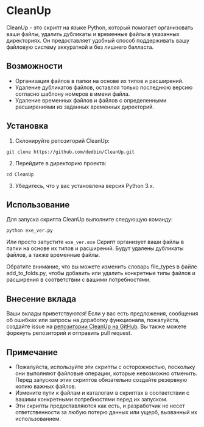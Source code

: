 # CleanUp

CleanUp - это скрипт на языке Python, который помогает организовать ваши файлы, удалить дубликаты и временные файлы в указанных директориях. Он предоставляет удобный способ поддерживать вашу файловую систему аккуратной и без лишнего балласта.

## Возможности

- Организация файлов в папки на основе их типов и расширений.
- Удаление дубликатов файлов, оставляя только последнюю версию согласно шаблону номеров в имени файла.
- Удаление временных файлов и файлов с определенными расширениями из заданных временных директорий.

## Установка

1. Склонируйте репозиторий CleanUp:

   
```
git clone https://github.com/dedbin/CleanUp.git
```

2. Перейдите в директорию проекта:

   
```
cd CleanUp
```

3. Убедитесь, что у вас установлена версия Python 3.x.

   

## Использование

Для запуска скрипта CleanUp выполните следующую команду:

```
python exe_ver.py
```
Или просто запустите ```exe_ver.exe```
Скрипт организует ваши файлы в папки на основе их типов и расширений. Будут удалены дубликаты файлов, а также временные файлы.

Обратите внимание, что вы можете изменить словарь file_types в файле add_to_folds.py, чтобы добавить или удалить конкретные типы файлов и расширения в соответствии с вашими потребностями.

## Внесение вклада

Ваши вклады приветствуются! Если у вас есть предложения, сообщения об ошибках или запросы на доработку функционала, пожалуйста, создайте issue на [репозитории CleanUp на GitHub](https://github.com/dedbin/CleanUp/issues). Вы также можете форкнуть репозиторий и отправить pull request.
## Примечание
- Пожалуйста, используйте эти скрипты с осторожностью, поскольку они выполняют файловые операции, которые невозможно отменить. Перед запуском этих скриптов обязательно создайте резервную копию важных файлов.
- Измените пути к файлам и каталогам в скриптах в соответствии с вашими конкретными потребностями перед их запуском.
- Эти скрипты предоставляются как есть, и разработчик не несет ответственности за любую потерю данных или ущерб, вызванный их использованием.
